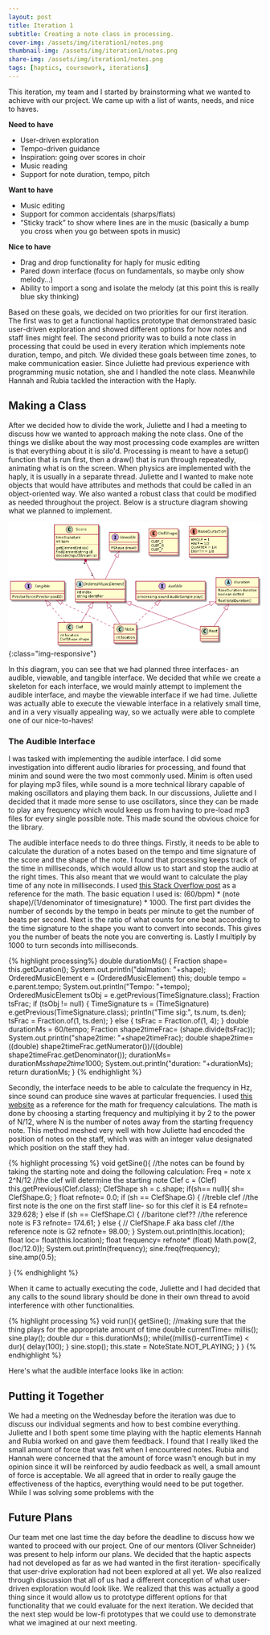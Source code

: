 ```yaml
---
layout: post
title: Iteration 1
subtitle: Creating a note class in processing.
cover-img: /assets/img/iteration1/notes.png
thumbnail-img: /assets/img/iteration1/notes.png
share-img: /assets/img/iteration1/notes.png
tags: [haptics, coursework, iterations]
---
```

This iteration, my team and I started by brainstorming what we wanted to achieve with our project. We came up with a list of wants, needs, and nice to haves. 

**Need to have**
  - User-driven exploration
  - Tempo-driven guidance
  - Inspiration: going over scores in choir
  - Music reading
  - Support for note duration, tempo, pitch

**Want to have**
  - Music editing
  - Support for common accidentals (sharps/flats)
  - “Sticky track” to show where lines are in the music (basically a bump you cross when you go between spots in music)

**Nice to have**
  - Drag and drop functionality for haply for music editing
  - Pared down interface (focus on fundamentals, so maybe only show melody…)
  - Ability to import a song and isolate the melody (at this point this is really blue sky thinking)

Based on these goals, we decided on two priorities for our first iteration. The first was to get a functional haptics prototype that demonstrated basic user-driven exploration and showed different options for how notes and staff lines might feel. The second priority was to build a note class in processing that could be used in every iteration which implements note duration, tempo, and pitch. We divided these goals between time zones, to make communication easier. Since Juliette had previous experience with programming music notation, she and I handled the note class. Meanwhile Hannah and Rubia tackled the interaction with the Haply.

## Making a Class ##

After we decided how to divide the work, Juliette and I had a meeting to discuss how we wanted to approach making the note class. One of the things we dislike about the way most processing code examples are written is that everything about it is silo'd. Processing is meant to have a setup() function that is run first, then a draw() that is run through repeatedly, animating what is on the screen. When physics are implemented with the haply, it is usually in a separate thread. Juliette and I wanted to make note objects that would have attributes and methods that could be called in an object-oriented way. We also wanted a robust class that could be modified as needed throughout the project. Below is a structure diagram showing what we planned to implement.

![code structure diagram](../assets/img/iteration1/classes.png){:class="img-responsive"}

In this diagram, you can see that we had planned three interfaces- an audible, viewable, and tangible interface. We decided that while we create a skeleton for each interface, we would mainly attempt to implement the audible interface, and maybe the viewable interface if we had time. Juliette was actually able to execute the viewable interface in a relatively small time, and in a very visually appealing way, so we actually were able to complete one of our nice-to-haves!

### The Audible Interface ###

I was tasked with implementing the audible interface. I did some investigation into different audio libraries for processing, and found that minim and sound were the two most commonly used. Minim is often used for playing mp3 files, while sound is a more technical library capable of making oscillators and playing them back. In our discussions, Juliette and I decided that it made more sense to use oscillators, since they can be made to play any frequency which would keep us from having to pre-load mp3 files for every single possible note. This made sound the obvious choice for the library.

The audible interface needs to do three things. Firstly, it needs to be able to calculate the duration of a notes based on the tempo and time signature of the score and the shape of the note. I found that processing keeps track of the time in milliseconds, which would allow us to start and stop the audio at the right times. This also meant that we would want to calculate the play time of any note in milliseconds. I used <a href="https://music.stackexchange.com/questions/24140/how-can-i-find-the-length-in-seconds-of-a-quarter-note-crotchet-if-i-have-a-te">this Stack Overflow post</a> as a reference for the math. The basic equation I used is: (60/bpm) * (note shape)/(1/denominator of timesignature) * 1000. The first part divides the number of seconds by the tempo in beats per minute to get the number of beats per second. Next is the ratio of what counts for one beat according to the time signature to the shape you want to convert into seconds. This gives you the number of beats the note you are converting is. Lastly I multiply by 1000 to turn seconds into milliseconds.

{% highlight processing%}
  double durationMs() {
    Fraction shape= this.getDuration();
    System.out.println("dalmation: "+shape);
    OrderedMusicElement e = (OrderedMusicElement) this;
    double tempo = e.parent.tempo;
    System.out.println("Tempo: "+tempo);
    OrderedMusicElement tsObj = e.getPrevious(TimeSignature.class);
    Fraction tsFrac;
    if (tsObj != null) {
      TimeSignature ts = (TimeSignature) e.getPrevious(TimeSignature.class);
      println("Time sig:", ts.num, ts.den);
      tsFrac = Fraction.of(1, ts.den);
    }
    else {
      tsFrac = Fraction.of(1, 4);
    }
    double durationMs = 60/tempo;
    Fraction shape2timeFrac= (shape.divide(tsFrac));
    System.out.println("shape2time: "+shape2timeFrac);
    double shape2time= ((double) shape2timeFrac.getNumerator())/((double) shape2timeFrac.getDenominator());
    durationMs= durationMs*shape2time*1000;
    System.out.println("duration: "+durationMs);
    return durationMs;
  }
{% endhighlight %}

Secondly, the interface needs to be able to calculate the frequency in Hz, since sound can produce sine waves at particular frequencies. I used <a href="https://music.stackexchange.com/questions/24140/how-can-i-find-the-length-in-seconds-of-a-quarter-note-crotchet-if-i-have-a-te">this website</a> as a reference for the math for frequency calculations. The math is done by choosing a starting frequency and multiplying it by 2 to the power of N/12, where N is the number of notes away from the starting frequency note. This method meshed very well with how Juliette had encoded the position of notes on the staff, which was with an integer value designated which position on the staff they had. 

{% highlight processing %}
  void getSine(){
    //the notes can be found by taking the starting note and doing the following calculation: Freq = note x 2^N/12
    //the clef will determine the starting note
    Clef c = (Clef) this.getPrevious(Clef.class);
    ClefShape sh = c.shape;
    if(sh== null){
      sh= ClefShape.G;
    }
    float refnote= 0.0;
    if (sh == ClefShape.G) {  //treble clef
      //the first note is the one on the first staff line- so for this clef it is E4
      refnote= 329.628;
    }
    else if (sh == ClefShape.C) { //baritone clef??
      //the reference note is F3
      refnote= 174.61;
    }
    else {      // ClefShape.F aka bass clef
      //the reference note is G2
      refnote= 98.00;
    }
    System.out.println(this.location);
    float loc= float(this.location);
    float frequency= refnote* (float) Math.pow(2, (loc/12.0));
    System.out.println(frequency);
    sine.freq(frequency);
    sine.amp(0.5);
    
  }
{% endhighlight %}

When it came to actually executing the code, Juliette and I had decided that any calls to the sound library should be done in their own thread to avoid interference with other functionalities. 

{% highlight processing %}
  void run(){
    getSine();
    //making sure that the thing plays for the appropriate amount of time
    double currentTime= millis();
    sine.play();
    double dur = this.durationMs();
    while((millis()-currentTime) < dur){
      delay(100);
    }
    sine.stop();
    this.state = NoteState.NOT_PLAYING;
  }
}
{% endhighlight %}

Here's what the audible interface looks like in action:


## Putting it Together ##
We had a meeting on the Wednesday before the iteration was due to discuss our individual segments and how to best combine everything. Juliette and I both spent some time playing with the haptic elements Hannah and Rubia worked on and gave them feedback. I found that I really liked the small amount of force that was felt when I encountered notes. Rubia and Hannah were concerned that the amount of force wasn't enough but in my opinion since it will be reinforced by audio feedback as well, a small amount of force is acceptable. We all agreed that in order to really gauge the effectiveness of the haptics, everything would need to be put together. While I was solving some problems with the 

## Future Plans ##

Our team met one last time the day before the deadline to discuss how we wanted to proceed with our project. One of our mentors (Oliver Schneider) was present to help inform our plans. We decided that the haptic aspects had not developed as far as we had wanted in the first iteration- specifically that user-drive exploration had not been explored at all yet. We also realized through discussion that all of us had a different conception of what user-driven exploration would look like. We realized that this was actually a good thing since it would allow us to prototype different options for that functionality that we could evaluate for the next iteration. We decided that the next step would be low-fi prototypes that we could use to demonstrate what we imagined at our next meeting.